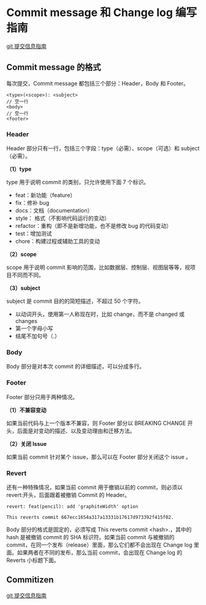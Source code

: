 # Commit message 和 Change log 编写指南

[git 提交信息指南](http://www.ruanyifeng.com/blog/2016/01/commit_message_change_log.html)

## Commit message 的格式

每次提交，Commit message 都包括三个部分：Header，Body 和 Footer。

```shell
<type>(<scope>): <subject>
// 空一行
<body>
// 空一行
<footer>
```

### Header

Header 部分只有一行，包括三个字段：type（必需）、scope（可选）和 subject（必需）。

**（1）type**

type 用于说明 commit 的类别，只允许使用下面 7 个标识。

* feat：新功能（feature）
* fix：修补 bug
* docs：文档（documentation）
* style： 格式（不影响代码运行的变动）
* refactor：重构（即不是新增功能，也不是修改 bug 的代码变动）
* test：增加测试
* chore：构建过程或辅助工具的变动

**（2）scope**

scope 用于说明 commit 影响的范围，比如数据层、控制层、视图层等等，视项目不同而不同。

**（3）subject**

subject 是 commit 目的的简短描述，不超过 50 个字符。

* 以动词开头，使用第一人称现在时，比如 change，而不是 changed 或 changes
* 第一个字母小写
* 结尾不加句号（.）

### Body

Body 部分是对本次 commit 的详细描述，可以分成多行。

### Footer

Footer 部分只用于两种情况。

**（1）不兼容变动**

如果当前代码与上一个版本不兼容，则 Footer 部分以 BREAKING CHANGE 开头，后面是对变动的描述、以及变动理由和迁移方法。

**（2）关闭 Issue**

如果当前 commit 针对某个 issue，那么可以在 Footer 部分关闭这个 issue 。

### Revert

还有一种特殊情况，如果当前 commit 用于撤销以前的 commit，则必须以 revert:开头，后面跟着被撤销 Commit 的 Header。

```shell
revert: feat(pencil): add 'graphiteWidth' option

This reverts commit 667ecc1654a317a13331b17617d973392f415f02.
```

Body 部分的格式是固定的，必须写成 This reverts commit &lt;hash>.，其中的 hash 是被撤销 commit 的 SHA 标识符。如果当前 commit 与被撤销的 commit，在同一个发布（release）里面，那么它们都不会出现在 Change log 里面。如果两者在不同的发布，那么当前 commit，会出现在 Change log 的 Reverts 小标题下面。

## Commitizen

[git 提交信息指南](http://www.ruanyifeng.com/blog/2016/01/commit_message_change_log.html)
